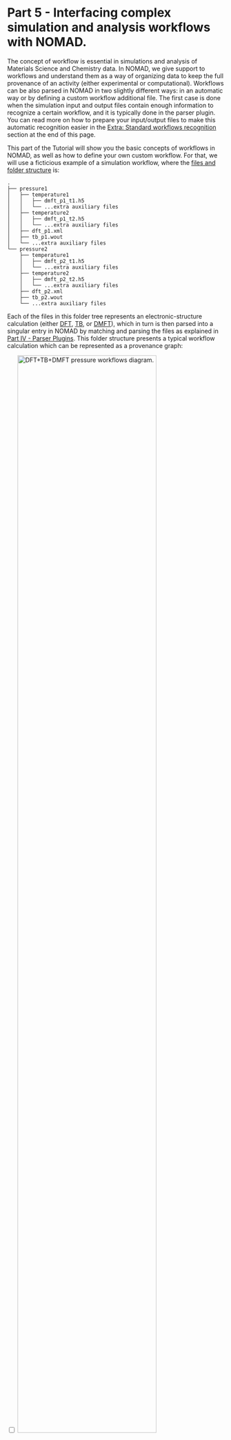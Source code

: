 # Part 5 - Interfacing complex simulation and analysis workflows with NOMAD.

The concept of workflow is essential in simulations and analysis of Materials Science and Chemistry data. In NOMAD, we give support to workflows and understand them as a way of organizing data to keep the full provenance of an activity (either experimental or computational). Workflows can be also parsed in NOMAD in two slightly different ways: in an automatic way or by defining a custom workflow additional file. The first case is done when the simulation input and output files contain enough information to recognize a certain workflow, and it is typically done in the parser plugin. You can read more on how to prepare your input/output files to make this automatic recognition easier in the [Extra: Standard workflows recognition](#standard-workflows-recognition) section at the end of this page.

This part of the Tutorial will show you the basic concepts of workflows in NOMAD, as well as how to define your own custom workflow. For that, we will use a ficticious example of a simulation workflow, where the [files and folder structure](https://box.hu-berlin.de/f/3c885551849f44b79f25/) is:
```
.
├── pressure1
│   ├── temperature1
│   │   ├── dmft_p1_t1.h5
│   │   └── ...extra auxiliary files
│   ├── temperature2
│   │   ├── dmft_p1_t2.h5
│   │   └── ...extra auxiliary files
│   ├── dft_p1.xml
│   ├── tb_p1.wout
│   └── ...extra auxiliary files
└── pressure2
    ├── temperature1
    │   ├── dmft_p2_t1.h5
    │   └── ...extra auxiliary files
    ├── temperature2
    │   ├── dmft_p2_t2.h5
    │   └── ...extra auxiliary files
    ├── dft_p2.xml
    ├── tb_p2.wout
    └── ...extra auxiliary files
```
Each of the files in this folder tree represents an electronic-structure calculation (either [DFT](https://en.wikipedia.org/wiki/Density_functional_theory), [TB](https://en.wikipedia.org/wiki/Tight_binding), or [DMFT](https://en.wikipedia.org/wiki/Dynamical_mean-field_theory)), which in turn is then parsed into a singular entry in NOMAD by matching and parsing the files as explained in [Part IV - Parser Plugins](parser_plugins.md). This folder structure presents a typical workflow calculation which can be represented as a provenance graph:

<div class="click-zoom">
    <label>
        <input type="checkbox">
        <img src="../assets/part5-custom-workflows/workflows_dft_tb_dmft.png" alt="DFT+TB+DMFT pressure workflows diagram." width="80%" title="Click to zoom in">
    </label>
</div>

Note that the arrows here indicate directionality of the nodes _inputs_, _tasks_ (DFT, TB, DMFT), and _outputs_. Here, _input_ refers to the all input information given to perform the calculation. In [Part II - NOMAD-Simulations](nomad_simulations.md), we saw that the input is further divided in the `ModelSystem` information (i.e., atom positions, cell information, etc.) and the `ModelMethod` information (i.e., the mathematical model and numerical parameters). `DFT`, `TB` and `DMFT` refer to individual _tasks_ of the workflow, and refers to the activity [Simulation](nomad_simulations.md). _Output_ refers to the output data of each of the final DMFT tasks and is directly related with the `Outputs` section defined in [Part II - NOMAD-Simulations](nomad_simulations.md/#outputs).

Go to the [NOMAD Upload page](https://nomad-lab.eu/prod/v1/staging/gui/user/uploads), create a new upload, and drag-and-drop the zipped `example_files.zip` file. This action should generate 8 entries in total:

<div class="click-zoom">
    <label>
        <input type="checkbox">
        <img src="../assets/part5-custom-workflows/uploading_example_files.png" alt="Uploading example_files.zip to NOMAD screenshot." width="80%" title="Click to zoom in">
    </label>
</div>

The assignements for this part of the tutorial are about setting manually the following workflows:

1. A `SinglePoint` workflow for one of the calculations (e.g., the DFT one) in the `pressure1` subfolder.
2. An overarching workflow entry for each pressure P<sub>i=1,2</sub>, grouping all `SinglePoint` DFT, TB, DMFT at T<sub>1</sub>, and DMFT at T<sub>2</sub> tasks.
3. A top level workflow entry, grouping together all pressure calculations.
4. Use or define a new plugin to run functionalities and normalizations for the custom workflows.

The solutions to these assignements can be found in the [Workflow YAML files](https://box.hu-berlin.de/f/78a18bce530544938e4b/). We recommend you to try writing these files yourself first, and then compare them with the tested files.


## Assignement 5.1: `SinglePoint` workflow

NOMAD is able to [recognize certain workflows in an automatic way](#automaticworkflows), such as the `SinglePoint` case mentioned above. However, to showcase how to the use workflows in NOMAD, you will learn how to manually construct the `SinglePoint` workflow, represented by the following provenance graph:

<div class="click-zoom">
    <label>
        <input type="checkbox">
        <img src="../assets/part5-custom-workflows/singlepoint.png" alt="DFT SinglePoint diagram." width="80%" title="Click to zoom in">
    </label>
</div>

To define a workflow manually in NOMAD, you must add a YAML file to the upload folder. This file contains references to the relevant inputs, outputs, and tasks sections. This file should be named `<filename>.archive.yaml`. In this case, you should include the file `single_point.archive.yaml` with the following content:

```yaml
workflow2:
  name: SinglePoint
  m_def: simulationworkflowschema.general.SimulationWorkflow
  inputs:
    - name: Input structure
      section: '../upload/archive/mainfile/pressure1/dft_p1.xml#/run/0/system/-1'
  outputs:
    - name: Output calculation
      section: '../upload/archive/mainfile/pressure1/dft_p1.xml#/run/0/calculation/-1'
  tasks:
    - m_def: nomad.datamodel.metainfo.workflow.TaskReference
      task: '../upload/archive/mainfile/pressure1/dft_p1.xml#/workflow2'
      name: DFT at Pressure P1
      inputs:
        - name: Input structure
          section: '../upload/archive/mainfile/pressure1/dft_p1.xml#/run/0/system/-1'
      outputs:
        - name: Output calculation
          section: '../upload/archive/mainfile/pressure1/dft_p1.xml#/run/0/calculation/-1'
```

Note several things about the content of this file:

1. **`name`** keys are optional.
2. **`m_def`** defines the section definition (in this case, the `SimulationWorkflow` section defined in the [simulationworkflowschema](https://github.com/nomad-coe/nomad-schema-plugin-simulation-workflow/blob/develop/simulationworkflowschema/general.py#L121) plugin and the `TaskReference` section defined in the source code of NOMAD) used for this workflow. This allows us to use the `normalize()` functions defined in this class. See [Assignement 5.4: Extending workflows plugins and `m_def` in the custom workflow schema](#assignement54) for more information
2. The root path of the upload can be referenced with `../upload/archive/mainfile/`. Starting from there, the original directory tree structure of the upload is maintained. There are other formats for referencing, and you can find more information on the corresponding [general NOMAD documentation](https://nomad-lab.eu/prod/v1/docs/howto/customization/basics.html#different-forms-of-references) page
3. **`inputs`** reference the section containing inputs of the whole workflow. In this case this is the section `run[0].system[-1]` parsed from the mainfile in the path `pressure1/dft_p1.xml`.
4. **`outputs`** reference the section containing outputs of the whole workflow. In this case this is the section `run[0].calculation[-1]` parsed from the mainfile in the path `pressure1/dft_p1.xml`.
5. **`tasks`** reference the section containing tasks of each step in the workflow. These must also contain `inputs` and `outputs` properly referencing the corresponding sections; this will then _link_ inputs/outputs/tasks in the NOMAD Archive. In this case this is a `TaskReference` to the section `workflow2` parsed from the mainfile in the path `pressure1/dft_p1.xml`.
6. **`section`** reference to the uploaded mainfile specific section. The left side of the `#` symbol contains the path to the mainfile, while the right contains the path to the section.

??? note "`run` and `data` sections in the NOMAD entries"
    As we explained in [Part I - Intro to NOMAD](intro.md), we are currently migrating the section definitions in `run` to `data`. In the [Part II - NOMAD-Simulations](nomad_simulations.md), we showed you the definitions that populate the `data` section. However, the current parsers in NOMAD still use the legacy section `run`, and that is why we need to still use references to these sections. Nevertheless, the structure of the legacy `run` schema and the new `data` schema is the same: in the legacy schema we had the `System` - `Method` - `Calculation` sub-sections, while in the new schema we have `ModelSystem` - `ModelMethod` - `Outputs`, and the very same reasoning will apply once we finish the migration.


Drag this new file into the upload we created. This will produce an extra entry with the following Overview content:

<div class="click-zoom">
    <label>
        <input type="checkbox">
        <img src="../assets/part5-custom-workflows/singlepoint_nomad.png" alt="NOMAD workflow schema" width="80%" title="NOMAD workflow schema">
    </label>
</div>

Note that you are referencing sections which are lists. Thus, in each case you should be careful to reference the correct section for inputs and outputs (example: a `GeometryOptimization` workflow calculation will have the "Input structure" as `run[0].system[0]`, while the "Output calculation" would also contain `run[0].system[-1]`, and all intermediate steps must input/output the corresponding section to be linked).

??? note "NOMAD workflow filename"
    The NOMAD workflow YAML file name, i.e., `<filename>` in the explanation above, can be any custom name defined by the user, but the file **must** keep the extension `.archive.yaml` at the end. This is done in order for NOMAD to recognize this file as a custom schema. Custom schemas are widely used in experimental parsing, and you can learn more about them in the [FAIRmat tutorial 8](https://www.fairmat-nfdi.eu/events/fairmat-tutorial-8/tutorial-8-home).

You can extend the workflow meta-information by adding the metholodogical input parameters as stored in the section path `run[0].method[-1]`. The new `single_point.archive.yaml` will be:

```yaml
workflow2:
  name: SinglePoint
  m_def: simulationworkflowschema.general.SimulationWorkflow
  inputs:
    - name: Input structure
      section: '../upload/archive/mainfile/pressure1/dft_p1.xml#/run/0/system/-1'
    - name: Input methodology parameters
      section: '../upload/archive/mainfile/pressure1/dft_p1.xml#/run/0/method/-1'
  outputs:
    - name: Output calculation
      section: '../upload/archive/mainfile/pressure1/dft_p1.xml#/run/0/calculation/-1'
  tasks:
    - m_def: nomad.datamodel.metainfo.workflow.TaskReference
      task: '../upload/archive/mainfile/pressure1/dft_p1.xml#/workflow2'
      name: DFT at Pressure P1
      inputs:
        - name: Input structure
          section: '../upload/archive/mainfile/pressure1/dft_p1.xml#/run/0/system/-1'
        - name: Input methodology parameters
          section: '../upload/archive/mainfile/pressure1/dft_p1.xml#/run/0/method/-1'
      outputs:
        - name: Output calculation
          section: '../upload/archive/mainfile/pressure1/dft_p1.xml#/run/0/calculation/-1'
```

which in turn produces a similar workflow than before, but with an extra input node:

<div class="click-zoom">
    <label>
        <input type="checkbox">
        <img src="../assets/part5-custom-workflows/singlepoint_nomad_method.png" alt="SinglePoint workflow visualizer with Method added" width="80%" title="SinglePoint workflow visualizer with Method added">
    </label>
</div>


## Assignement 5.2: Pressure workflows

Now that you know the basics of the workflow YAML schema, let's try to define an overarching workflow for each of the pressures. For this section, you will learn how to create the workflow YAML schema for the P<sub>1</sub> case; the extension for P<sub>2</sub> is then a matter of changing names and paths in the YAML files. For simplicity, we will skip referencing to methodology sections.

Thus, the `inputs` can be defined as:
```yaml
workflow2:
  name: DFT+TB+DMFT at P1
  m_def: simulationworkflowschema.general.SimulationWorkflow
  inputs:
    - name: Input structure
      section: '../upload/archive/mainfile/pressure1/dft_p1.xml#/run/0/system/-1'
```
and there are two `outputs`, one for each of the DMFT calculations at distinct temperatures:
```yaml
  outputs:
    - name: Output DMFT at P1, T1 calculation
      section: '../upload/archive/mainfile/pressure1/temperature1/dmft_p1_t1.h5#/run/0/calculation/-1'
    - name: Output DMFT at P1, T2 calculation
      section: '../upload/archive/mainfile/pressure1/temperature2/dmft_p1_t2.h5#/run/0/calculation/-1'
```
Now, `tasks` are defined for each of the activities performed (each corresponding to an underlying SinglePoint workflow). To define a linked workflow as it is the case, each task must contain an input that corresponds to one of the outputs of the previous task. Moreover, the first task should take as input the overall input of the workflow, and the final task should also have as an output the overall workflow output.
Then:
```yaml
  tasks:
    - m_def: nomad.datamodel.metainfo.workflow.TaskReference
      task: '../upload/archive/mainfile/pressure1/dft_p1.xml#/workflow2'
      name: DFT at P1
      inputs:
        - name: Input structure
          section: '../upload/archive/mainfile/pressure1/dft_p1.xml#/run/0/system/-1'
      outputs:
        - name: Output DFT at P1 calculation
          section: '../upload/archive/mainfile/pressure1/dft_p1.xml#/run/0/calculation/-1'
    - m_def: nomad.datamodel.metainfo.workflow.TaskReference
      task: '../upload/archive/mainfile/pressure1/tb_p1.wout#/workflow2'
      name: TB at P1
      inputs:
        - name: Input DFT at P1 calculation
          section: '../upload/archive/mainfile/pressure1/dft_p1.xml#/run/0/calculation/-1'
      outputs:
        - name: Output TB at P1 calculation
          section: '../upload/archive/mainfile/pressure1/tb_p1.wout#/run/0/calculation/-1'
    - m_def: nomad.datamodel.metainfo.workflow.TaskReference
      task: '../upload/archive/mainfile/pressure1/temperature1/dmft_p1_t1.h5#/workflow2'
      name: DMFT at P1 and T1
      inputs:
        - name: Input TB at P1 calculation
          section: '../upload/archive/mainfile/pressure1/tb_p1.wout#/run/0/calculation/-1'
      outputs:
        - name: Output DMFT at P1, T1 calculation
          section: '../upload/archive/mainfile/pressure1/temperature1/dmft_p1_t1.h5#/run/0/calculation/-1'
    - m_def: nomad.datamodel.metainfo.workflow.TaskReference
      task: '../upload/archive/mainfile/pressure1/temperature1/dmft_p1_t1.h5#/workflow2'
      name: DMFT at P1 and T2
      inputs:
        - name: Input TB at P1 calculation
          section: '../upload/archive/mainfile/pressure1/tb_p1.wout#/run/0/calculation/-1'
      outputs:
        - name: Output DMFT at P1, T2 calculation
          section: '../upload/archive/mainfile/pressure1/temperature2/dmft_p1_t2.h5#/run/0/calculation/-1'
```
Note here:

- The `inputs` for each subsequent step are the `outputs` of the previous step.
- The final two `outputs` coincide with the `workflow2` `outputs`.

This workflow (`pressure1.archive.yaml`) file will then produce an entry with the following Overview page:

<div class="click-zoom">
    <label>
        <input type="checkbox">
        <img src="../assets/part5-custom-workflows/pressure1.png" alt="Pressure P1 workflow visualizer" width="90%" title="Pressure P1 workflow visualizer">
    </label>
</div>

Similarly, for P<sub>2</sub> you can upload a new `pressure2.archive.yaml` file with the same content, except when substituting 'pressure1' and 'p1' by their counterparts. This will produce a similar graph than the one showed before but for "P2".


## Assignement 5.3: The top-level workflow

After adding the workflow YAML files, Your upload folder directory now looks like:
```
.
├── pressure1
│   │   ├── dmft_p1_t1.h5
│   │   └── ...extra auxiliary files
│   ├── temperature2
│   │   ├── dmft_p1_t2.h5
│   │   └── ...extra auxiliary files
│   ├── dft_p1.xml
│   ├── tb_p1.wout
│   └── ...extra auxiliary files
├── pressure1.archive.yaml
├── pressure2
│   ├── temperature1
│   │   ├── dmft_p2_t1.h5
│   │   └── ...extra auxiliary files
│   ├── temperature2
│   │   ├── dmft_p2_t2.h5
│   │   └── ...extra auxiliary files
│   ├── dft_p2.xml
│   ├── tb_p2.wout
│   └── ...extra auxiliary files
├── pressure2.archive.yaml
└── single_point.archive.yaml
```
In order to define the general workflow that groups all pressure calculations, you can reference directly the previous `pressure1.archive.yaml` and `pressure2.archive.yaml` files as tasks. Still, `inputs` and `outputs` must be referenced to their corresponding file and section paths.

Create a new `fullworkflow.archive.yaml` file with the `inputs`:
```yaml
workflow2:
  name: Full calculation at different pressures for SrVO3
  m_def: simulationworkflowschema.general.SimulationWorkflow
  inputs:
    - name: Input structure at P1
      section: '../upload/archive/mainfile/pressure1/dft_p1.xml#/run/0/system/-1'
    - name: Input structure at P2
      section: '../upload/archive/mainfile/pressure2/dft_p2.xml#/run/0/system/-1'
```
And `outputs`:
```yaml
  outputs:
    - name: Output DMFT at P1, T1 calculation
      section: '../upload/archive/mainfile/pressure1/temperature1/dmft_p1_t1.h5#/run/0/calculation/-1'
    - name: Output DMFT at P1, T2 calculation
      section: '../upload/archive/mainfile/pressure1/temperature2/dmft_p1_t2.h5#/run/0/calculation/-1'
    - name: Output DMFT at P2, T1 calculation
      section: '../upload/archive/mainfile/pressure2/temperature1/dmft_p2_t1.h5#/run/0/calculation/-1'
    - name: Output DMFT at P2, T2 calculation
      section: '../upload/archive/mainfile/pressure2/temperature2/dmft_p2_t2.h5#/run/0/calculation/-1'
```
Finally, `tasks` references the previous YAML schemas as follows:
```yaml
  tasks:
    - m_def: nomad.datamodel.metainfo.workflow.TaskReference
      task: '../upload/archive/mainfile/pressure1.archive.yaml#/workflow2'
      name: DFT+TB+DMFT at P1
      inputs:
        - name: Input structure at P1
          section: '../upload/archive/mainfile/pressure1/dft_p1.xml#/run/0/system/-1'
      outputs:
        - name: Output DMFT at P1, T1 calculation
          section: '../upload/archive/mainfile/pressure1/temperature1/dmft_p1_t1.h5#/run/0/calculation/-1'
        - name: Output DMFT at P1, T2 calculation
          section: '../upload/archive/mainfile/pressure1/temperature2/dmft_p1_t2.h5#/run/0/calculation/-1'
    - m_def: nomad.datamodel.metainfo.workflow.TaskReference
      task: '../upload/archive/mainfile/pressure2.archive.yaml#/workflow2'
      name: DFT+TB+DMFT at P2
      inputs:
        - name: Input structure at P2
          section: '../upload/archive/mainfile/pressure2/dft_p2.xml#/run/0/system/-1'
      outputs:
        - name: Output DMFT at P2, T1 calculation
          section: '../upload/archive/mainfile/pressure2/temperature1/dmft_p2_t1.h5#/run/0/calculation/-1'
        - name: Output DMFT at P2, T2 calculation
          section: '../upload/archive/mainfile/pressure2/temperature2/dmft_p2_t2.h5#/run/0/calculation/-1'
```

This will produce the following entry and its Overview page:

<div class="click-zoom">
    <label>
        <input type="checkbox">
        <img src="../assets/part5-custom-workflows/fullworkflow.png" alt="Full workflow visualizer" width="90%" title="Full workflow visualizer">
    </label>
</div>


## Assignement 5.4: Extending workflows plugins and `m_def` in the custom workflow schema {#assignement54}

In the previous assignements, you learn how to define your own workflows. An important step in the definition of this YAML files is the specification of `m_def`. This key allows us automate calls for the `normalize()` function of the specified class (in all the examples above, these were `SimulationWorkflow` and `TaskReference`). This means we can extract more information from this workflows if `m_def` is defined as a standard workflow section, e.g., `SinglePoint` or `GeometryOptimization`.

??? note "Current status of standard workflow definitions"
    We are currently working on extending the support for a large variety of standard workflows. For version 0.0.2, we have the `nomad-simulations` and the `simulationworkflowschema` plugins living in two separate Github repositories, but we are planning to merge both plugins into the `nomad-simulations` package. In order to see the current supported standard workflows, we recommend you to visit the [simulationworkflowschema](https://github.com/nomad-coe/nomad-schema-plugin-simulation-workflow/tree/develop/simulationworkflowschema) plugin and check its modules.


In our previous example, we can standardize the definition of the `single_point.archive.yaml` by changing `m_def` to point to the standard `SinglePoint` workflow:
```yaml
workflow2:
  name: SinglePoint
  m_def: simulationworkflowschema.single_point.SinglePoint
  inputs:
    - name: Input structure
      section: '../upload/archive/mainfile/pressure1/dft_p1.xml#/run/0/system/-1'
    - name: Input methodology parameters
      section: '../upload/archive/mainfile/pressure1/dft_p1.xml#/run/0/method/-1'
  outputs:
    - name: Output calculation
      section: '../upload/archive/mainfile/pressure1/dft_p1.xml#/run/0/calculation/-1'
  tasks:
    - m_def: nomad.datamodel.metainfo.workflow.TaskReference
      task: '../upload/archive/mainfile/pressure1/dft_p1.xml#/workflow2'
      name: DFT at Pressure P1
      inputs:
        - name: Input structure
          section: '../upload/archive/mainfile/pressure1/dft_p1.xml#/run/0/system/-1'
        - name: Input methodology parameters
          section: '../upload/archive/mainfile/pressure1/dft_p1.xml#/run/0/method/-1'
      outputs:
        - name: Output calculation
          section: '../upload/archive/mainfile/pressure1/dft_p1.xml#/run/0/calculation/-1'
```

This has no practical effect, but it actually shows that if new methods/class functions are implemented in `SinglePoint` and called in `SinglePoint.normalize()` we could extract more information into the workflow entry and even display some derived properties.


## Extra: Standard workflows recognition {#standard-workflows-recognition}

There are some cases where the NOMAD infrastructure is able to recognize certain workflows automatically when processing the uploaded files. The simplest example is any `SinglePoint` calculation, as explained above. Other examples include `GeometryOptimization`, `Phonons`, `DFT+GW`, and `MolecularDynamics`. Automated workflow detection may require your folder structure to fulfill certain conditions.

Here are some general guidelines or suggestions for preparing your upload folder in order to make it easier for the automatic workflow recognition to work:

- Always organize your files in an **top-down structure**, i.e., the initial tasks should be upper in the directory tree, while the later tasks lower on it.
- Avoid having to go up and down between folders if some properties are derived between these files. These situations are very complicated to predict a priori in an automatic way.
- Keep as much information as possible regarding relative file paths, tasks, etc, in the output of your simulations.
- Avoid duplication of files in subfolders. If initially you do a simulation A from which a later simulation B is derived and you want to store B in a subfolder, there is no need to copy the A files inside the subfolder B.

The folder structure used throughout this part is a good example of a clean upload which is friendly and easy to work with when defining NOMAD workflows.
